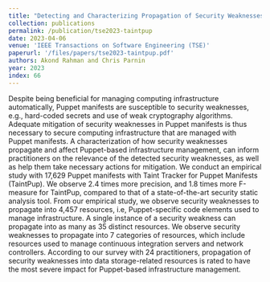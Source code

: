 ```yaml
---
title: "Detecting and Characterizing Propagation of Security Weaknesses in Puppet-based Infrastructure Management"
collection: publications
permalink: /publication/tse2023-taintpup
date: 2023-04-06
venue: 'IEEE Transactions on Software Engineering (TSE)'
paperurl: '/files/papers/tse2023-taintpup.pdf'
authors: Akond Rahman and Chris Parnin 
year: 2023
index: 66
--- 
```

Despite being beneficial for managing computing infrastructure automatically, Puppet manifests are susceptible to security weaknesses, e.g., hard-coded secrets and use of weak cryptography algorithms. Adequate mitigation of security weaknesses in Puppet manifests is thus necessary to secure computing infrastructure that are managed with Puppet manifests. A characterization of how security weaknesses propagate and affect Puppet-based infrastructure management, can inform practitioners on the relevance of the detected security weaknesses, as well as help them take necessary actions for mitigation. We conduct an empirical study with 17,629 Puppet manifests with Taint Tracker for Puppet Manifests (TaintPup). We observe 2.4 times more precision, and 1.8 times more F-measure for TaintPup, compared to that of a state-of-the-art security static analysis tool. From our empirical study, we observe security weaknesses to propagate into 4,457 resources, i.e, Puppet-specific code elements used to manage infrastructure. A single instance of a security weakness can propagate into as many as 35 distinct resources. We observe security weaknesses to propagate into 7 categories of resources, which include resources used to manage continuous integration servers and network controllers. According to our survey with 24 practitioners, propagation of security weaknesses into data storage-related resources is rated to have the most severe impact for Puppet-based infrastructure management. 